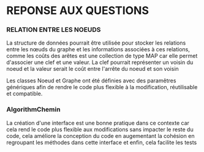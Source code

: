 # REPONSE AUX QUESTIONS
### RELATION ENTRE LES NOEUDS

La structure de données pourrait être utilisée pour stocker les relations entre les nœuds du graphe et les informations associées à ces relations, comme les coûts des arêtes est une collection de type MAP car elle permet d'associer une clef et une valeur. 
La clef pourrait représenter un voisin du noeud et la valeur serait le coût entre l'arrête du noeud et son voisin

Les classes Noeud et Graphe ont été définies avec des paramêtres génériques afin de rendre le code plus flexible à la modification, réutilisable et compatible.

### AlgorithmChemin

La création d'une interface est une bonne pratique dans ce contexte car cela rend le code plus flexible aux modifications sans impacter le reste du code, cela améliore la conception du code en augementant la cohésion en regroupant les méthodes dans cette interface et enfin, cela facilite les tests 
